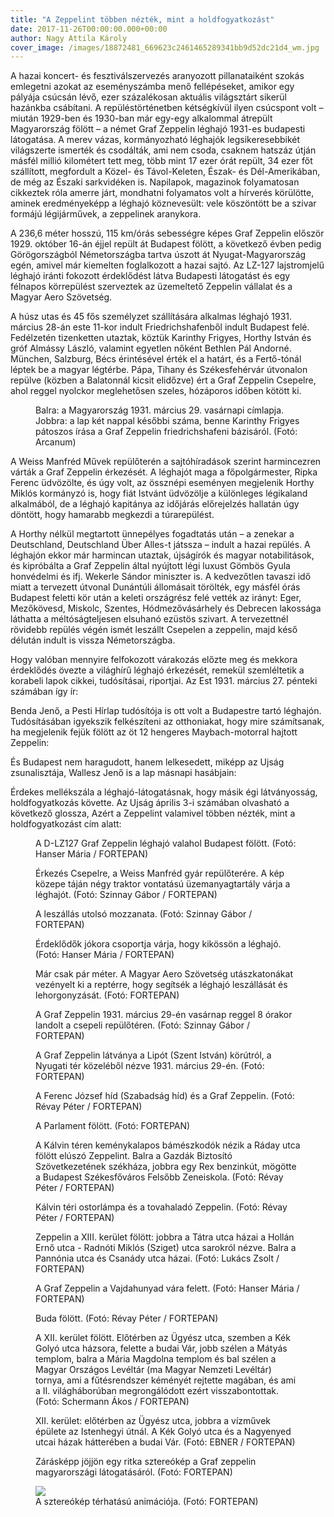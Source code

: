 ```yaml
---
title: "A Zeppelint többen nézték, mint a holdfogyatkozást"
date: 2017-11-26T00:00:00.000+00:00
author: Nagy Attila Károly
cover_image: /images/18872481_669623c2461465289341bb9d52dc21d4_wm.jpg
---
```


A hazai koncert- és fesztiválszervezés aranyozott pillanataiként szokás emlegetni azokat az eseményszámba menő fellépéseket, amikor egy pályája csúcsán lévő, ezer százalékosan aktuális világsztárt sikerül hazánkba csábítani. A repüléstörténetben kétségkívül ilyen csúcspont volt – miután 1929-ben és 1930-ban már egy-egy alkalommal átrepült Magyarország fölött – a német Graf Zeppelin léghajó 1931-es budapesti látogatása. A merev vázas, kormányozható léghajók legsikeresebbikét világszerte ismerték és csodálták, ami nem csoda, csaknem hatszáz útján másfél millió kilométert tett meg, több mint 17 ezer órát repült, 34 ezer főt szállított, megfordult a Közel- és Távol-Keleten, Észak- és Dél-Amerikában, de még az Északi sarkvidéken is. Napilapok, magazinok folyamatosan cikkeztek róla amerre járt, mondhatni folyamatos volt a hírverés körülötte, aminek eredményeképp a léghajó köznevesült: vele köszöntött be a szivar formájú légijárművek, a zeppelinek aranykora.

A 236,6 méter hosszú, 115 km/órás sebességre képes Graf Zeppelin először 1929. október 16-án éjjel repült át Budapest fölött, a következő évben pedig Görögországból Németországba tartva úszott át Nyugat-Magyarország egén, amivel már kiemelten foglalkozott a hazai sajtó. Az LZ-127 lajstromjelű léghajó iránti fokozott érdeklődést látva Budapesti látogatást és egy félnapos körrepülést szerveztek az üzemeltető Zeppelin vállalat és a Magyar Aero Szövetség.

A húsz utas és 45 fős személyzet szállítására alkalmas léghajó 1931. március 28-án este 11-kor indult Friedrichshafenből indult Budapest felé. Fedélzetén tizenketten utaztak, köztük Karinthy Frigyes, Horthy István és gróf Almássy László, valamint egyetlen nőként Bethlen Pál Andorné. München, Salzburg, Bécs érintésével érték el a határt, és a Fertő-tónál léptek be a magyar légtérbe. Pápa, Tihany és Székesfehérvár útvonalon repülve (közben a Balatonnál kicsit elidőzve) ért a Graf Zeppelin Csepelre, ahol reggel nyolckor meglehetősen szeles, hózáporos időben kötött ki.

<figure>
<img src="/images/18872417_c08c8bdb7a86d1f9a820cd791c417dda_wm.jpg" alt="" />
<figcaption>Balra: a Magyarország 1931. március 29. vasárnapi címlapja. Jobbra: a lap két nappal későbbi száma, benne Karinthy Frigyes pátoszos írása a Graf Zeppelin friedrichshafeni bázisáról. (Fotó: Arcanum)</figcaption>
</figure>

A Weiss Manfréd Művek repülőterén a sajtóhíradások szerint harmincezren várták a Graf Zeppelin érkezését. A léghajót maga a főpolgármester, Ripka Ferenc üdvözölte, és úgy volt, az össznépi eseményen megjelenik Horthy Miklós kormányzó is, hogy fiát Istvánt üdvözölje a különleges légikaland alkalmából, de a léghajó kapitánya az időjárás előrejelzés hallatán úgy döntött, hogy hamarabb megkezdi a túrarepülést.

A Horthy nélkül megtartott ünnepélyes fogadtatás után – a zenekar a Deutschland, Deutschland Über Alles-t játssza – indult a hazai repülés. A léghajón ekkor már harmincan utaztak, újságírók és magyar notabilitások, és kipróbálta a Graf Zeppelin által nyújtott légi luxust Gömbös Gyula honvédelmi és ifj. Wekerle Sándor miniszter is. A kedvezőtlen tavaszi idő miatt a tervezett útvonal Dunántúli állomásait törölték, egy másfél órás Budapest feletti kör után a keleti országrész felé vették az irányt: Eger, Mezőkövesd, Miskolc, Szentes, Hódmezővásárhely és Debrecen lakossága láthatta a méltóságteljesen elsuhanó ezüstös szivart. A tervezettnél rövidebb repülés végén ismét leszállt Csepelen a zeppelin, majd késő délután indult is vissza Németországba.

Hogy valóban mennyire felfokozott várakozás előzte meg és mekkora érdeklődés övezte a világhírű léghajó érkezését, remekül szemléltetik a korabeli lapok cikkei, tudósításai, riportjai. Az Est 1931. március 27. pénteki számában így ír:

Benda Jenő, a Pesti Hírlap tudósítója is ott volt a Budapestre tartó léghajón. Tudósításában igyekszik felkészíteni az otthoniakat, hogy mire számítsanak, ha megjelenik fejük fölött az öt 12 hengeres Maybach-motorral hajtott Zeppelin:

És Budapest nem haragudott, hanem lelkesedett, miképp az Ujság zsunalisztája, Wallesz Jenő is a lap másnapi hasábjain:

Érdekes mellékszála a léghajó-látogatásnak, hogy másik égi látványosság, holdfogyatkozás követte. Az Ujság április 3-i számában olvasható a következő glossza, Azért a Zeppelint valamivel többen nézték, mint a holdfogyatkozást cím alatt:

<figure>
<img src="/images/18827145_a46ab15d3a37b80ee00a4fdd63f69f3d_wm.jpg" alt="" />
<figcaption>A D-LZ127 Graf Zeppelin léghajó valahol Budapest fölött. (Fotó: Hanser Mária / FORTEPAN)</figcaption>
</figure>

<figure>
<img src="/images/18827157_b98200cf1f4593b90d885cc9bb939752_wm.jpg" alt="" />
<figcaption>Érkezés Csepelre, a Weiss Manfréd gyár repülőterére. A kép közepe táján négy traktor vontatású üzemanyagtartály várja a léghajót. (Fotó: Szinnay Gábor / FORTEPAN)</figcaption>
</figure>

<figure>
<img src="/images/18827187_98a69709dc3c1178635e46212aac40ec_wm.jpg" alt="" />
<figcaption>A leszállás utolsó mozzanata. (Fotó: Szinnay Gábor / FORTEPAN)</figcaption>
</figure>

<figure>
<img src="/images/18827151_4ca34e8e410b0cdbbf2db36fdf31c90e_wm.jpg" alt="" />
<figcaption>Érdeklődők jókora csoportja várja, hogy kikössön a léghajó. (Fotó: Hanser Mária / FORTEPAN)</figcaption>
</figure>

<figure>
<img src="/images/18827169_f0bb965c27236bb57b1dd649f54d9ab2_wm.jpg" alt="" />
<figcaption>Már csak pár méter. A Magyar Aero Szövetség utászkatonákat vezényelt ki a reptérre, hogy segítsék a léghajó leszállását és lehorgonyzását. (Fotó: FORTEPAN)</figcaption>
</figure>

<figure>
<img src="/images/18827189_99920efcd8ced1c570cb978e473458fe_wm.jpg" alt="" />
<figcaption>A Graf Zeppelin 1931. március 29-én vasárnap reggel 8 órakor landolt a csepeli repülőtéren. (Fotó: Szinnay Gábor / FORTEPAN)</figcaption>
</figure>

<figure>
<img src="/images/18827195_1a7b25a405fb36a4a475dbe423c92bb7_wm.jpg" alt="" />
<figcaption>A Graf Zeppelin látványa a Lipót (Szent István) körútról, a Nyugati tér közeléből nézve 1931. március 29-én. (Fotó: FORTEPAN)</figcaption>
</figure>

<figure>
<img src="/images/18827179_61b6f5774ee5d86f4c1946cf5874b18b_wm.jpg" alt="" />
<figcaption>A Ferenc József híd (Szabadság híd) és a Graf Zeppelin. (Fotó: Révay Péter / FORTEPAN)</figcaption>
</figure>

<figure>
<img src="/images/18827173_17b6224a27479a1fad755c3e867862a5_wm.jpg" alt="" />
<figcaption>A Parlament fölött. (Fotó: FORTEPAN)</figcaption>
</figure>

<figure>
<img src="/images/18827175_79d0574d63ba6a4bb87dadbf6f8cbea2_wm.jpg" alt="" />
<figcaption>A Kálvin téren keménykalapos bámészkodók nézik a Ráday utca fölött elúszó Zeppelint. Balra a Gazdák Biztosító Szövetkezetének székháza, jobbra egy Rex benzinkút, mögötte a Budapest Székesfőváros Felsőbb Zeneiskola. (Fotó: Révay Péter / FORTEPAN)</figcaption>
</figure>

<figure>
<img src="/images/18827177_5458fe62c916861960153a3399c4bb98_wm.jpg" alt="" />
<figcaption>Kálvin téri ostorlámpa és a tovahaladó Zeppelin. (Fotó: Révay Péter / FORTEPAN)</figcaption>
</figure>

<figure>
<img src="/images/18827171_93f52ebd44187a1048b1c506ce9fd0be_wm.jpg" alt="" />
<figcaption>Zeppelin a XIII. kerület fölött: jobbra a Tátra utca házai a Hollán Ernő utca - Radnóti Miklós (Sziget) utca sarokról nézve. Balra a Pannónia utca és Csanády utca házai. (Fotó: Lukács Zsolt / FORTEPAN)</figcaption>
</figure>

<figure>
<img src="/images/18827149_800100aa35be9ab2ccd0f902b0019c66_wm.jpg" alt="" />
<figcaption>A Graf Zeppelin a Vajdahunyad vára felett. (Fotó: Hanser Mária / FORTEPAN)</figcaption>
</figure>

<figure>
<img src="/images/18827181_abb3587c2947d226c8fe0e6a37be2ef3_wm.jpg" alt="" />
<figcaption>Buda fölött. (Fotó: Révay Péter / FORTEPAN)</figcaption>
</figure>

<figure>
<img src="/images/18827153_1eaf32a2d23b441e612b5d5a8caad7b0_wm.jpg" alt="" />
<figcaption>A XII. kerület fölött. Előtérben az Ügyész utca, szemben a Kék Golyó utca házsora, felette a budai Vár, jobb szélen a Mátyás templom, balra a Mária Magdolna templom és bal szélen a Magyar Országos Levéltár (ma Magyar Nemzeti Levéltár) tornya, ami a fűtésrendszer kéményét rejtette magában, és ami a II. világháborúban megrongálódott ezért visszabontottak. (Fotó: Schermann Ákos / FORTEPAN)</figcaption>
</figure>

<figure>
<img src="/images/18827163_691031217d399411ce10f8fe9e41cd94_wm.jpg" alt="" />
<figcaption>XII. kerület: előtérben az Ügyész utca, jobbra a vízművek épülete az Istenhegyi útnál. A Kék Golyó utca és a Nagyenyed utcai házak hátterében a budai Vár. (Fotó: EBNER / FORTEPAN)</figcaption>
</figure>

<figure>
<img src="/images/18827185_c78e7441fe0d671622ff77b0c2e902ab_wm.jpg" alt="" />
<figcaption>Zárásképp jöjjön egy ritka sztereókép a Graf zeppelin magyarországi látogatásáról. (Fotó: FORTEPAN)</figcaption>
</figure>

<figure>
<img src="/images/18827183_d41b798ee54128ebb241594a3ae3936f_wm_still" />
<figcaption>A sztereókép térhatású animációja. (Fotó: FORTEPAN)</figcaption>
</figure>
